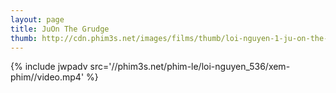 ```yaml
---
layout: page
title: JuOn The Grudge
thumb: http://cdn.phim3s.net/images/films/thumb/loi-nguyen-1-ju-on-the-grudge-1.jpg
---
```

{% include jwpadv src='//phim3s.net/phim-le/loi-nguyen_536/xem-phim//video.mp4' %}